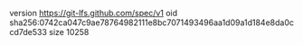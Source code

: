 version https://git-lfs.github.com/spec/v1
oid sha256:0742ca047c9ae78764982111e8bc7071493496aa1d09a1d184e8da0ccd7de533
size 10258
